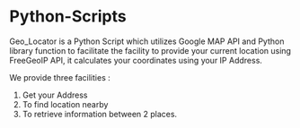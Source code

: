 # Python-Scripts
Geo_Locator is a Python Script which utilizes Google MAP API and Python library function to facilitate the facility to provide your current location using FreeGeoIP API, it calculates your coordinates using your IP Address.

We provide three facilities :

1) Get your Address
2) To find location nearby
3) To retrieve information between 2 places.
